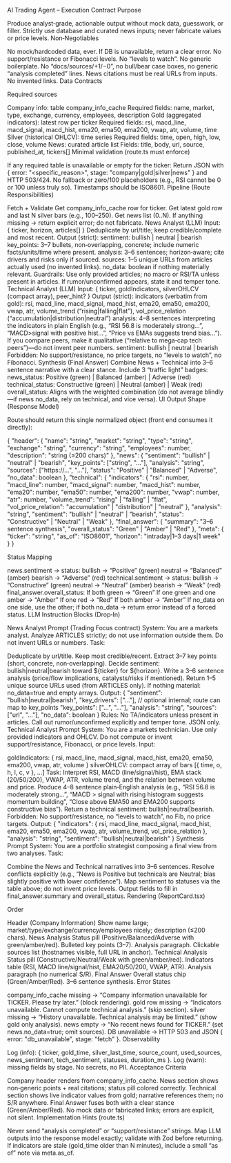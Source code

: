 AI Trading Agent – Execution Contract
Purpose

Produce analyst‑grade, actionable output without mock data, guesswork, or filler.
Strictly use database and curated news inputs; never fabricate values or price levels.
Non‑Negotiables

No mock/hardcoded data, ever. If DB is unavailable, return a clear error.
No support/resistance or Fibonacci levels. No “levels to watch”.
No generic boilerplate. No “docs/sources/+1/−0”, no bull/bear case boxes, no generic “analysis completed” lines.
News citations must be real URLs from inputs. No invented links.
Data Contracts

Required sources

Company info: table company_info_cache
Required fields: name, market, type, exchange, currency, employees, description
Gold (aggregated indicators): latest row per ticker
Required fields: rsi, macd_line, macd_signal, macd_hist, ema20, ema50, ema200, vwap, atr, volume, time
Silver (historical OHLCV): time series
Required fields: time, open, high, low, close, volume
News: curated article list
Fields: title, body, url, source, published_at, tickers[]
Minimal validation (route.ts must enforce)

If any required table is unavailable or empty for the ticker:
Return JSON with { error: "<specific_reason>", stage: "company|gold|silver|news" } and HTTP 503/424.
No fallback or zero/100 placeholders (e.g., RSI cannot be 0 or 100 unless truly so).
Timestamps should be ISO8601.
Pipeline (Route Responsibilities)

Fetch + Validate
Get company_info_cache row for ticker.
Get latest gold row and last N silver bars (e.g., 100–250).
Get news list (0..N).
If anything missing → return explicit error; do not fabricate.
News Analyst (LLM)
Input: { ticker, horizon, articles[] }
Deduplicate by url/title; keep credible/complete and most recent.
Output (strict):
sentiment: bullish | neutral | bearish
key_points: 3–7 bullets, non‑overlapping, concrete; include numeric facts/units/time where present.
analysis: 3–6 sentences; horizon‑aware; cite drivers and risks only if sourced.
sources: 1–5 unique URLs from articles actually used (no invented links).
no_data: boolean if nothing materially relevant.
Guardrails:
Use only provided articles; no macro or RSI/TA unless present in articles.
If rumor/unconfirmed appears, state it and temper tone.
Technical Analyst (LLM)
Input: { ticker, goldIndicators, silverOHLCV (compact array), peer_hint? }
Output (strict):
indicators (verbatim from gold): rsi, macd_line, macd_signal, macd_hist, ema20, ema50, ema200, vwap, atr, volume_trend (“rising|falling|flat”), vol_price_relation (“accumulation|distribution|neutral”)
analysis: 4–8 sentences interpreting the indicators in plain English (e.g., “RSI 56.8 is moderately strong…”, “MACD>signal with positive hist…”, “Price vs EMAs suggests trend bias…”). If you compare peers, make it qualitative (“relative to mega‑cap tech peers”)—do not invent peer numbers.
sentiment: bullish | neutral | bearish
Forbidden:
No support/resistance, no price targets, no “levels to watch”, no Fibonacci.
Synthesis (Final Answer)
Combine News + Technical into 3–6 sentence narrative with a clear stance.
Include 3 “traffic light” badges:
news_status: Positive (green) | Balanced (amber) | Adverse (red)
technical_status: Constructive (green) | Neutral (amber) | Weak (red)
overall_status: Aligns with the weighted combination (do not average blindly—if news no_data, rely on technical, and vice versa).
UI Output Shape (Response Model)

Route should return this single normalized object (front end consumes it directly):

{
"header": {
"name": "string",
"market": "string",
"type": "string",
"exchange": "string",
"currency": "string",
"employees": number,
"description": "string (≤200 chars)"
},
"news": {
"sentiment": "bullish" | "neutral" | "bearish",
"key_points": ["string", "..."],
"analysis": "string",
"sources": ["https://...", "..."],
"status": "Positive" | "Balanced" | "Adverse",
"no_data": boolean
},
"technical": {
"indicators": {
"rsi": number,
"macd_line": number,
"macd_signal": number,
"macd_hist": number,
"ema20": number,
"ema50": number,
"ema200": number,
"vwap": number,
"atr": number,
"volume_trend": "rising" | "falling" | "flat",
"vol_price_relation": "accumulation" | "distribution" | "neutral"
},
"analysis": "string",
"sentiment": "bullish" | "neutral" | "bearish",
"status": "Constructive" | "Neutral" | "Weak"
},
"final_answer": {
"summary": "3–6 sentence synthesis",
"overall_status": "Green" | "Amber" | "Red"
},
"meta": {
"ticker": "string",
"as_of": "ISO8601",
"horizon": "intraday|1–3 days|1 week"
}
}

Status Mapping

news.sentiment → status:
bullish → “Positive” (green)
neutral → “Balanced” (amber)
bearish → “Adverse” (red)
technical.sentiment → status:
bullish → “Constructive” (green)
neutral → “Neutral” (amber)
bearish → “Weak” (red)
final_answer.overall_status:
If both green → “Green”
If one green and one amber → “Amber”
If one red → “Red”
If both amber → “Amber”
If no_data on one side, use the other; if both no_data → return error instead of a forced status.
LLM Instruction Blocks (Drop‑In)

News Analyst Prompt (Trading Focus contract)
System: You are a markets analyst. Analyze ARTICLES strictly; do not use information outside them. Do not invent URLs or numbers.
Task:

Deduplicate by url/title. Keep most credible/recent.
Extract 3–7 key points (short, concrete, non‑overlapping).
Decide sentiment: bullish|neutral|bearish toward ${ticker} for ${horizon}.
Write a 3–6 sentence analysis (price/flow implications, catalysts/risks if mentioned).
Return 1–5 unique source URLs used (from ARTICLES only).
If nothing material: no_data=true and empty arrays.
Output:
{
"sentiment": "bullish|neutral|bearish",
"key_drivers": ["..."], // optional internal; route can map to key_points
"key_points": ["...", "..."],
"analysis": "string",
"sources": ["url", "..."],
"no_data": boolean
}
Rules:
No TA/indicators unless present in articles.
Call out rumor/unconfirmed explicitly and temper tone.
JSON only.
Technical Analyst Prompt
System: You are a markets technician. Use only provided indicators and OHLCV. Do not compute or invent support/resistance, Fibonacci, or price levels.
Input:

goldIndicators: { rsi, macd_line, macd_signal, macd_hist, ema20, ema50, ema200, vwap, atr, volume }
silverOHLCV: compact array of bars [{ time, o, h, l, c, v }, ...]
Task:
Interpret RSI, MACD (line/signal/hist), EMA stack (20/50/200), VWAP, ATR, volume trend, and the relation between volume and price.
Produce 4–8 sentence plain‑English analysis (e.g., “RSI 56.8 is moderately strong…”, “MACD > signal with rising histogram suggests momentum building”, “Close above EMA50 and EMA200 supports constructive bias”).
Return a technical sentiment: bullish|neutral|bearish.
Forbidden:
No support/resistance, no “levels to watch”, no Fib, no price targets.
Output:
{
"indicators": { rsi, macd_line, macd_signal, macd_hist, ema20, ema50, ema200, vwap, atr, volume_trend, vol_price_relation },
"analysis": "string",
"sentiment": "bullish|neutral|bearish"
}
Synthesis Prompt
System: You are a portfolio strategist composing a final view from two analyses.
Task:

Combine the News and Technical narratives into 3–6 sentences.
Resolve conflicts explicitly (e.g., “News is Positive but technicals are Neutral; bias slightly positive with lower confidence”).
Map sentiment to statuses via the table above; do not invent price levels.
Output fields to fill in final_answer.summary and overall_status.
Rendering (ReportCard.tsx)

Order

Header (Company Information)
Show name large; market/type/exchange/currency/employees nicely; description (≤200 chars).
News Analysis
Status pill (Positive/Balanced/Adverse with green/amber/red).
Bulleted key points (3–7).
Analysis paragraph.
Clickable sources list (hostnames visible, full URL in anchor).
Technical Analysis
Status pill (Constructive/Neutral/Weak with green/amber/red).
Indicators table (RSI, MACD line/signal/hist, EMA20/50/200, VWAP, ATR).
Analysis paragraph (no numerical S/R).
Final Answer
Overall status chip (Green/Amber/Red).
3–6 sentence synthesis.
Error States

company_info_cache missing → “Company information unavailable for TICKER. Please try later.” (block rendering).
gold row missing → “Indicators unavailable. Cannot compute technical analysis.” (skip section).
silver missing → “History unavailable. Technical analysis may be limited.” (show gold only analysis).
news empty → “No recent news found for TICKER.” (set news.no_data=true; omit sources).
DB unavailable → HTTP 503 and JSON { error: "db_unavailable", stage: "fetch" }.
Observability

Log (info): { ticker, gold_time, silver_last_time, source_count, used_sources, news_sentiment, tech_sentiment, statuses, duration_ms }.
Log (warn): missing fields by stage. No secrets, no PII.
Acceptance Criteria

Company header renders from company_info_cache.
News section shows non‑generic points + real citations; status pill colored correctly.
Technical section shows live indicator values from gold; narrative references them; no S/R anywhere.
Final Answer fuses both with a clear stance (Green/Amber/Red).
No mock data or fabricated links; errors are explicit, not silent.
Implementation Hints (route.ts)

Never send “analysis completed” or “support/resistance” strings.
Map LLM outputs into the response model exactly; validate with Zod before returning.
If indicators are stale (gold_time older than N minutes), include a small “as of” note via meta.as_of.